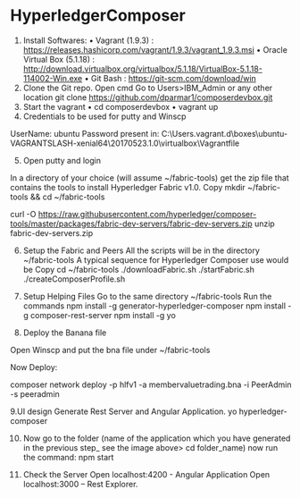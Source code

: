 # HyperledgerComposer
1. Install Softwares:
•	Vagrant (1.9.3) : https://releases.hashicorp.com/vagrant/1.9.3/vagrant_1.9.3.msi
•	Oracle Virtual Box (5.1.18) : http://download.virtualbox.org/virtualbox/5.1.18/VirtualBox-5.1.18-114002-Win.exe
•	Git Bash : https://git-scm.com/download/win
2. Clone the Git repo.
    Open cmd
    Go to Users>IBM_Admin or any other location
     git clone https://github.com/dparmar1/composerdevbox.git
3.  Start the vagrant
•	cd composerdevbox
•	vagrant up
4. Credentials to be used for putty and Winscp

UserName:   ubuntu
Password present in:
C:\Users<Your Username>.vagrant.d\boxes\ubuntu-VAGRANTSLASH-xenial64\20170523.1.0\virtualbox\Vagrantfile

5.  Open putty and login

In a directory of your choice (will assume ~/fabric-tools) get the zip file that contains the tools to install Hyperledger Fabric v1.0.
Copy
mkdir ~/fabric-tools && cd ~/fabric-tools

curl -O https://raw.githubusercontent.com/hyperledger/composer-tools/master/packages/fabric-dev-servers/fabric-dev-servers.zip
unzip fabric-dev-servers.zip

6. Setup the Fabric and Peers
All the scripts will be in the directory ~/fabric-tools A typical sequence for Hyperledger Composer use would be
Copy
cd ~/fabric-tools
./downloadFabric.sh
./startFabric.sh
./createComposerProfile.sh


7. Setup Helping Files
Go to the same directory ~/fabric-tools
Run the commands
npm install -g generator-hyperledger-composer
npm install -g composer-rest-server
npm install -g yo


8. Deploy the Banana file

Open Winscp and put the bna file under ~/fabric-tools

Now Deploy:

composer network deploy -p hlfv1 -a membervaluetrading.bna -i PeerAdmin -s peeradmin


9.UI design 
Generate Rest Server and Angular Application.
yo hyperledger-composer

10. Now go to the folder (name of the application which you have generated in the previous step_ see the image above>
cd  folder_name)
now run the command: npm start
 

11. Check the Server
Open localhost:4200 - Angular Application
Open localhost:3000 – Rest Explorer.

